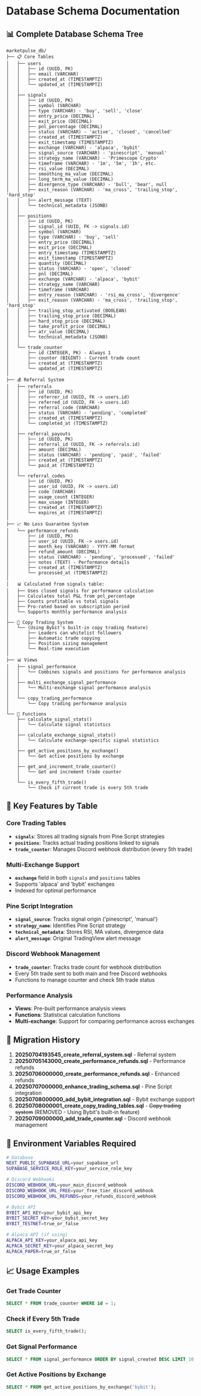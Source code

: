 # Database Schema Documentation

## 📊 Complete Database Schema Tree

```
marketpulse_db/
├── 📋 Core Tables
│   ├── users
│   │   ├── id (UUID, PK)
│   │   ├── email (VARCHAR)
│   │   ├── created_at (TIMESTAMPTZ)
│   │   └── updated_at (TIMESTAMPTZ)
│   │
│   ├── signals
│   │   ├── id (UUID, PK)
│   │   ├── symbol (VARCHAR)
│   │   ├── type (VARCHAR) - 'buy', 'sell', 'close'
│   │   ├── entry_price (DECIMAL)
│   │   ├── exit_price (DECIMAL)
│   │   ├── pnl_percentage (DECIMAL)
│   │   ├── status (VARCHAR) - 'active', 'closed', 'cancelled'
│   │   ├── created_at (TIMESTAMPTZ)
│   │   ├── exit_timestamp (TIMESTAMPTZ)
│   │   ├── exchange (VARCHAR) - 'alpaca', 'bybit'
│   │   ├── signal_source (VARCHAR) - 'pinescript', 'manual'
│   │   ├── strategy_name (VARCHAR) - 'Primescope Crypto'
│   │   ├── timeframe (VARCHAR) - '1m', '5m', '1h', etc.
│   │   ├── rsi_value (DECIMAL)
│   │   ├── smoothing_ma_value (DECIMAL)
│   │   ├── long_term_ma_value (DECIMAL)
│   │   ├── divergence_type (VARCHAR) - 'bull', 'bear', null
│   │   ├── exit_reason (VARCHAR) - 'ma_cross', 'trailing_stop', 'hard_stop'
│   │   ├── alert_message (TEXT)
│   │   └── technical_metadata (JSONB)
│   │
│   ├── positions
│   │   ├── id (UUID, PK)
│   │   ├── signal_id (UUID, FK -> signals.id)
│   │   ├── symbol (VARCHAR)
│   │   ├── type (VARCHAR) - 'buy', 'sell'
│   │   ├── entry_price (DECIMAL)
│   │   ├── exit_price (DECIMAL)
│   │   ├── entry_timestamp (TIMESTAMPTZ)
│   │   ├── exit_timestamp (TIMESTAMPTZ)
│   │   ├── quantity (DECIMAL)
│   │   ├── status (VARCHAR) - 'open', 'closed'
│   │   ├── pnl (DECIMAL)
│   │   ├── exchange (VARCHAR) - 'alpaca', 'bybit'
│   │   ├── strategy_name (VARCHAR)
│   │   ├── timeframe (VARCHAR)
│   │   ├── entry_reason (VARCHAR) - 'rsi_ma_cross', 'divergence'
│   │   ├── exit_reason (VARCHAR) - 'ma_cross', 'trailing_stop', 'hard_stop'
│   │   ├── trailing_stop_activated (BOOLEAN)
│   │   ├── trailing_stop_price (DECIMAL)
│   │   ├── hard_stop_price (DECIMAL)
│   │   ├── take_profit_price (DECIMAL)
│   │   ├── atr_value (DECIMAL)
│   │   └── technical_metadata (JSONB)
│   │
│   └── trade_counter
│       ├── id (INTEGER, PK) - Always 1
│       ├── counter (BIGINT) - Current trade count
│       ├── created_at (TIMESTAMPTZ)
│       └── updated_at (TIMESTAMPTZ)
│
├── 💰 Referral System
│   ├── referrals
│   │   ├── id (UUID, PK)
│   │   ├── referrer_id (UUID, FK -> users.id)
│   │   ├── referred_id (UUID, FK -> users.id)
│   │   ├── referral_code (VARCHAR)
│   │   ├── status (VARCHAR) - 'pending', 'completed'
│   │   ├── created_at (TIMESTAMPTZ)
│   │   └── completed_at (TIMESTAMPTZ)
│   │
│   ├── referral_payouts
│   │   ├── id (UUID, PK)
│   │   ├── referral_id (UUID, FK -> referrals.id)
│   │   ├── amount (DECIMAL)
│   │   ├── status (VARCHAR) - 'pending', 'paid', 'failed'
│   │   ├── created_at (TIMESTAMPTZ)
│   │   └── paid_at (TIMESTAMPTZ)
│   │
│   └── referral_codes
│       ├── id (UUID, PK)
│       ├── user_id (UUID, FK -> users.id)
│       ├── code (VARCHAR)
│       ├── usage_count (INTEGER)
│       ├── max_usage (INTEGER)
│       ├── created_at (TIMESTAMPTZ)
│       └── expires_at (TIMESTAMPTZ)
│
├── 📈 No Loss Guarantee System
│   └── performance_refunds
│       ├── id (UUID, PK)
│       ├── user_id (UUID, FK -> users.id)
│       ├── month_key (VARCHAR) - YYYY-MM format
│       ├── refund_amount (DECIMAL)
│       ├── status (VARCHAR) - 'pending', 'processed', 'failed'
│       ├── notes (TEXT) - Performance details
│       ├── created_at (TIMESTAMPTZ)
│       └── processed_at (TIMESTAMPTZ)
│
│   📊 Calculated from signals table:
│   ├── Uses closed signals for performance calculation
│   ├── Calculates total P&L from pnl_percentage
│   ├── Counts profitable vs total signals
│   ├── Pro-rated based on subscription period
│   └── Supports monthly performance analysis
│
├── 🔄 Copy Trading System
│   └── (Using Bybit's built-in copy trading feature)
│       ├── Leaders can whitelist followers
│       ├── Automatic trade copying
│       ├── Position sizing management
│       └── Real-time execution
│
├── 📊 Views
│   ├── signal_performance
│   │   └── Combines signals and positions for performance analysis
│   │
│   ├── multi_exchange_signal_performance
│   │   └── Multi-exchange signal performance analysis
│   │
│   └── copy_trading_performance
│       └── Copy trading performance analysis
│
└── 🔧 Functions
    ├── calculate_signal_stats()
    │   └── Calculate signal statistics
    │
    ├── calculate_exchange_signal_stats()
    │   └── Calculate exchange-specific signal statistics
    │
    ├── get_active_positions_by_exchange()
    │   └── Get active positions by exchange
    │
    ├── get_and_increment_trade_counter()
    │   └── Get and increment trade counter
    │
    └── is_every_fifth_trade()
        └── Check if current trade is every 5th trade
```

## 🎯 Key Features by Table

### **Core Trading Tables**

- **`signals`**: Stores all trading signals from Pine Script strategies
- **`positions`**: Tracks actual trading positions linked to signals
- **`trade_counter`**: Manages Discord webhook distribution (every 5th trade)

### **Multi-Exchange Support**

- **`exchange`** field in both `signals` and `positions` tables
- Supports 'alpaca' and 'bybit' exchanges
- Indexed for optimal performance

### **Pine Script Integration**

- **`signal_source`**: Tracks signal origin ('pinescript', 'manual')
- **`strategy_name`**: Identifies Pine Script strategy
- **`technical_metadata`**: Stores RSI, MA values, divergence data
- **`alert_message`**: Original TradingView alert message

### **Discord Webhook Management**

- **`trade_counter`**: Tracks trade count for webhook distribution
- Every 5th trade sent to both main and free Discord webhooks
- Functions to manage counter and check 5th trade status

### **Performance Analysis**

- **Views**: Pre-built performance analysis views
- **Functions**: Statistical calculation functions
- **Multi-exchange**: Support for comparing performance across exchanges

## 🔄 Migration History

1. **20250704193545_create_referral_system.sql** - Referral system
2. **20250705143000_create_performance_refunds.sql** - Performance refunds
3. **20250706000000_create_performance_refunds.sql** - Enhanced refunds
4. **20250707000000_enhance_trading_schema.sql** - Pine Script integration
5. **20250708000000_add_bybit_integration.sql** - Bybit exchange support
6. **20250708000001_create_copy_trading_tables.sql** - ~~Copy trading system~~ (REMOVED - Using Bybit's built-in feature)
7. **20250709000000_add_trade_counter.sql** - Discord webhook management

## 🚀 Environment Variables Required

```bash
# Database
NEXT_PUBLIC_SUPABASE_URL=your_supabase_url
SUPABASE_SERVICE_ROLE_KEY=your_service_role_key

# Discord Webhooks
DISCORD_WEBHOOK_URL=your_main_discord_webhook
DISCORD_WEBHOOK_URL_FREE=your_free_tier_discord_webhook
DISCORD_WEBHOOK_URL_REFUNDS=your_refunds_discord_webhook

# Bybit API
BYBIT_API_KEY=your_bybit_api_key
BYBIT_SECRET_KEY=your_bybit_secret_key
BYBIT_TESTNET=true_or_false

# Alpaca API (if using)
ALPACA_API_KEY=your_alpaca_api_key
ALPACA_SECRET_KEY=your_alpaca_secret_key
ALPACA_PAPER=true_or_false
```

## 📈 Usage Examples

### Get Trade Counter

```sql
SELECT * FROM trade_counter WHERE id = 1;
```

### Check if Every 5th Trade

```sql
SELECT is_every_fifth_trade();
```

### Get Signal Performance

```sql
SELECT * FROM signal_performance ORDER BY signal_created DESC LIMIT 10;
```

### Get Active Positions by Exchange

```sql
SELECT * FROM get_active_positions_by_exchange('bybit');
```
